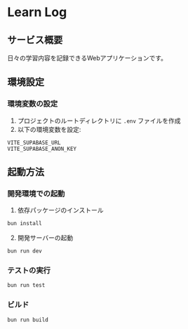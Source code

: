 # Learn Log

## サービス概要
日々の学習内容を記録できるWebアプリケーションです。

## 環境設定

### 環境変数の設定
1. プロジェクトのルートディレクトリに `.env` ファイルを作成
2. 以下の環境変数を設定:
```
VITE_SUPABASE_URL
VITE_SUPABASE_ANON_KEY
```

## 起動方法

### 開発環境での起動
1. 依存パッケージのインストール
```bash
bun install
```

2. 開発サーバーの起動
```bash
bun run dev
```

### テストの実行
```bash
bun run test
```

### ビルド
```bash
bun run build
```